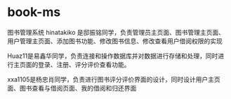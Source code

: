 # book-ms
图书管理系统
hinatakiko 是邸振铭同学，负责管理员主页面、图书管理主页面、用户管理主页面、添加图书功能、修改图书信息、修改查看用户借阅权限的实现

Huaz11是易鑫华同学，负责连接和操作数据库并对数据进行存储和处理，同时进行主页面的登录、注册、评分评价查看功能。

xxa1105是杨忠肖同学，负责进行图书评分评价界面的设计，同时设计用户主页面、图书查看与借阅页面、我的借阅和归还界面
